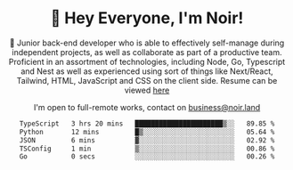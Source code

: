 <div align="center">

<h1 align="center">👋 Hey Everyone, I'm Noir! </h1>
  
<p>
  
 🎉 Junior back-end developer who is able to effectively self-manage during independent projects, as well as collaborate as part of a productive team. Proficient in an assortment of technologies, including Node, Go, Typescript and Nest as well as experienced using sort of things like Next/React, Tailwind, HTML, JavaScript and CSS on the client side. Resume can be viewed [here](https://cdn.noir.land/resume)

</p>
   
<p align="center">

  I'm open to full-remote works, contact on [business@noir.land](mailto:business@noir.land) 
 
 </p>
   

  
<!--START_SECTION:waka-->

```txt
TypeScript   3 hrs 20 mins   ██████████████████████▒░░   89.85 %
Python       12 mins         █▒░░░░░░░░░░░░░░░░░░░░░░░   05.64 %
JSON         6 mins          ▓░░░░░░░░░░░░░░░░░░░░░░░░   02.92 %
TSConfig     1 min           ▒░░░░░░░░░░░░░░░░░░░░░░░░   00.86 %
Go           0 secs          ░░░░░░░░░░░░░░░░░░░░░░░░░   00.26 %
```

<!--END_SECTION:waka-->
